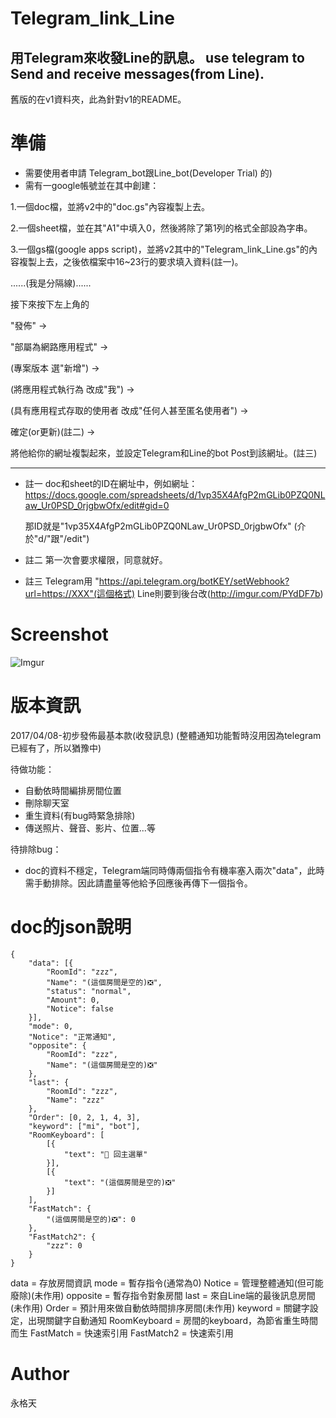 # Telegram_link_Line
用Telegram來收發Line的訊息。
use telegram to Send and receive messages(from Line).
----
舊版的在v1資料夾，此為針對v1的README。


# 準備
- 需要使用者申請 Telegram_bot跟Line_bot(Developer Trial)
的)
- 需有一google帳號並在其中創建：

1.一個doc檔，並將v2中的"doc.gs"內容複製上去。

2.一個sheet檔，並在其"A1"中填入0，然後將除了第1列的格式全部設為字串。

3.一個gs檔(google apps script)，並將v2其中的"Telegram_link_Line.gs"的內容複製上去，之後依檔案中16~23行的要求填入資料(註一)。

......(我是分隔線)......

接下來按下左上角的

"發佈" ->

"部屬為網路應用程式" ->

(專案版本 選"新增") ->

(將應用程式執行為 改成"我") ->

(具有應用程式存取的使用者 改成"任何人甚至匿名使用者") ->

確定(or更新)(註二) ->

將他給你的網址複製起來，並設定Telegram和Line的bot Post到該網址。(註三)

----
- 註一
  doc和sheet的ID在網址中，例如網址：
  https://docs.google.com/spreadsheets/d/1vp35X4AfgP2mGLib0PZQ0NLaw_Ur0PSD_0rjgbwOfx/edit#gid=0

  那ID就是"1vp35X4AfgP2mGLib0PZQ0NLaw_Ur0PSD_0rjgbwOfx"
  (介於"d/"跟"/edit")


- 註二
  第一次會要求權限，同意就好。


- 註三
  Telegram用
  "https://api.telegram.org/botKEY/setWebhook?url=https://XXX"(這個格式)
  Line則要到後台改(http://imgur.com/PYdDF7b)

# Screenshot
![Imgur](http://i.imgur.com/I0Qsimh.png)

# 版本資訊
  2017/04/08-初步發佈最基本款(收發訊息)
  (整體通知功能暫時沒用因為telegram已經有了，所以猶豫中)

  待做功能：
  - 自動依時間編排房間位置
  - 刪除聊天室
  - 重生資料(有bug時緊急排除)
  - 傳送照片、聲音、影片、位置...等

  待排除bug：
  - doc的資料不穩定，Telegram端同時傳兩個指令有機率塞入兩次"data"，此時需手動排除。因此請盡量等他給予回應後再傳下一個指令。

# doc的json說明

    {
        "data": [{
            "RoomId": "zzz",
            "Name": "(這個房間是空的)❎",
            "status": "normal",
            "Amount": 0,
            "Notice": false
        }],
        "mode": 0,
        "Notice": "正常通知",
        "opposite": {
            "RoomId": "zzz",
            "Name": "(這個房間是空的)❎"
        },
        "last": {
            "RoomId": "zzz",
            "Name": "zzz"
        },
        "Order": [0, 2, 1, 4, 3],
        "keyword": ["mi", "bot"],
        "RoomKeyboard": [
            [{
                "text": "🔮 回主選單"
            }],
            [{
                "text": "(這個房間是空的)❎"
            }]
        ],
        "FastMatch": {
            "(這個房間是空的)❎": 0
        },
        "FastMatch2": {
            "zzz": 0
        }
    }

data = 存放房間資訊
mode = 暫存指令(通常為0)
Notice = 管理整體通知(但可能廢除)(未作用)
opposite = 暫存指令對象房間
last = 來自Line端的最後訊息房間(未作用)
Order = 預計用來做自動依時間排序房間(未作用)
keyword = 關鍵字設定，出現關鍵字自動通知
RoomKeyboard = 房間的keyboard，為節省重生時間而生
FastMatch = 快速索引用
FastMatch2 = 快速索引用


# Author
永格天
